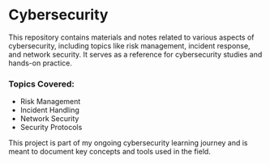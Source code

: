 # Cybersecurity

This repository contains materials and notes related to various aspects of cybersecurity, including topics like risk management, incident response, and network security. It serves as a reference for cybersecurity studies and hands-on practice.

### Topics Covered:
- Risk Management
- Incident Handling
- Network Security
- Security Protocols

This project is part of my ongoing cybersecurity learning journey and is meant to document key concepts and tools used in the field.

